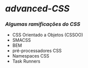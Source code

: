 # <em>advanced-CSS</em>
<h3><em>Algumas ramificações do CSS</em></h3>

<ul>
  <li>CSS Orientado a Objetos (CSSOO)</li>
  <li>SMACSS</li>
  <li>BEM</li>
  <li>pré-processadores CSS</li>
  <li>Namespaces CSS</li>
  <li>Task Runners</li>
</ul>

